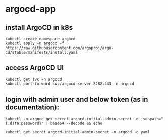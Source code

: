 # argocd-app

## install ArgoCD in k8s
```
kubectl create namespace argocd
kubectl apply -n argocd -f https://raw.githubusercontent.com/argoproj/argo-cd/stable/manifests/install.yaml
```
## access ArgoCD UI
```
kubectl get svc -n argocd
kubectl port-forward svc/argocd-server 8282:443 -n argocd
```
## login with admin user and below token (as in documentation):

```
kubectl -n argocd get secret argocd-initial-admin-secret -o jsonpath="{.data.password}" | base64 --decode && echo

kubectl get secret argocd-initial-admin-secret -n argocd -o yaml
```

